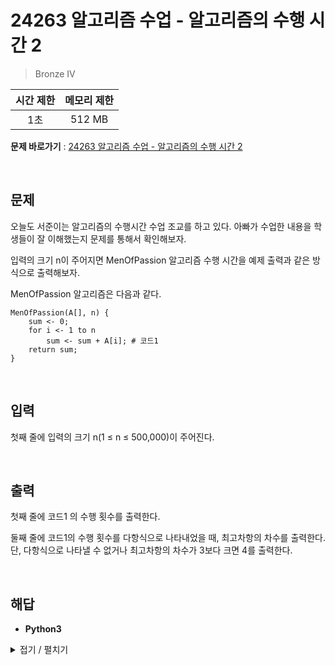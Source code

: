 # 24263 알고리즘 수업 - 알고리즘의 수행 시간 2
> Bronze IV

|시간 제한|메모리 제한|
|:---:|:---:|
|1초|512 MB|

**문제 바로가기** : [24263 알고리즘 수업 - 알고리즘의 수행 시간 2](https://www.acmicpc.net/problem/24263 "24263 알고리즘 수업 - 알고리즘의 수행 시간 2")

</br>

## 문제
오늘도 서준이는 알고리즘의 수행시간 수업 조교를 하고 있다. 아빠가 수업한 내용을 학생들이 잘 이해했는지 문제를 통해서 확인해보자.

입력의 크기 n이 주어지면 MenOfPassion 알고리즘 수행 시간을 예제 출력과 같은 방식으로 출력해보자.

MenOfPassion 알고리즘은 다음과 같다.

```
MenOfPassion(A[], n) {
    sum <- 0;
    for i <- 1 to n
        sum <- sum + A[i]; # 코드1
    return sum;
}
```

</br>

## 입력
첫째 줄에 입력의 크기 n(1 ≤ n ≤ 500,000)이 주어진다.

</br>

## 출력
첫째 줄에 코드1 의 수행 횟수를 출력한다.

둘째 줄에 코드1의 수행 횟수를 다항식으로 나타내었을 때, 최고차항의 차수를 출력한다. 단, 다항식으로 나타낼 수 없거나 최고차항의 차수가 3보다 크면 4를 출력한다.

</br>

## 해답
- **Python3**
<details>
<summary>접기 / 펼치기</summary>
<div markdown="1">

```py
n = int(input())
print(n, 1, sep="\n")
```

</div>
</details>